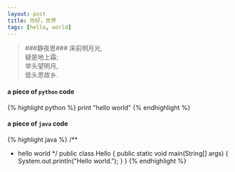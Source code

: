 ```yaml
---
layout: post 
title: 你好，世界
tags: [hello, world]
---
```


>###静夜思###
>床前明月光,  
>疑是地上霜;  
>举头望明月,  
>低头思故乡.

#### a piece of `python` code  
{% highlight python %}
print "hello world"
{% endhighlight %}

#### a piece of `java` code
{% highlight java %}
/**
 * hello world 
 */
public class Hello {
	public static void main(String[] args) {
		System.out.println("Hello world.");
	}
}
{% endhighlight %}


